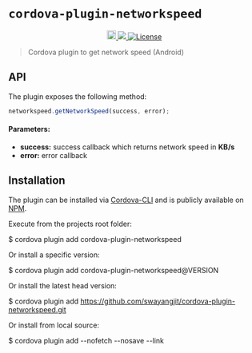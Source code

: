 
# `cordova-plugin-networkspeed`

<p align="center">
  <a href="https://badge.fury.io/js/cordova-plugin-networkspeed"><img src="https://badge.fury.io/js/cordova-plugin-networkspeed.svg" alt="npm version" height="18">
  </a>
  <a href="https://codeclimate.com/github/codeclimate/codeclimate/maintainability"><img src="https://api.codeclimate.com/v1/badges/a99a88d28ad37a79dbf6/maintainability" />
  </a>
    <a href="https://opensource.org/licenses/Apache-2.0">
        <img src="https://img.shields.io/badge/License-Apache%202.0-blue.svg" alt="License" />
    </a>
</p>

> Cordova plugin to get network speed (Android)

  ## API

The plugin exposes the following method:

```javascript
networkspeed.getNetworkSpeed(success, error);
```

#### Parameters:
* __success:__ success callback which returns network speed in **KB/s**
* __error:__ error callback


##  Installation

  

The plugin can be installed via [Cordova-CLI](https://cordova.apache.org/docs/en/dev/guide/cli/index.html#The%20Command-line%20Interface) and is publicly available on [NPM](https://www.npmjs.com/package/cordova-plugin-networkspeed).

  

Execute from the projects root folder:

  

$ cordova plugin add cordova-plugin-networkspeed

  

Or install a specific version:

  

$ cordova plugin add cordova-plugin-networkspeed@VERSION

  

Or install the latest head version:

  

$ cordova plugin add https://github.com/swayangjit/cordova-plugin-networkspeed.git

  

Or install from local source:

  

$ cordova plugin add <path> --nofetch --nosave --link